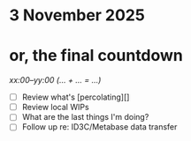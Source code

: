 # 3 November 2025
# or, the final countdown

_xx:00–yy:00 (… + … = …)_  

- [ ] Review what's [percolating][]
- [ ] Review local WIPs
- [ ] What are the last things I'm doing?
- [ ] Follow up re: ID3C/Metabase data transfer
